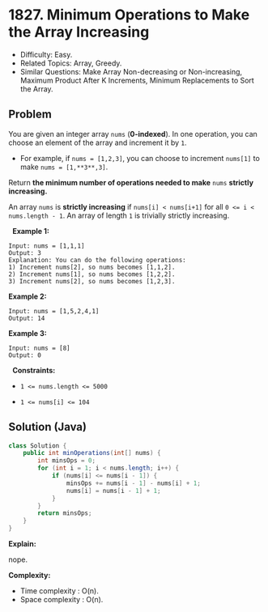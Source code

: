 # 1827. Minimum Operations to Make the Array Increasing

- Difficulty: Easy.
- Related Topics: Array, Greedy.
- Similar Questions: Make Array Non-decreasing or Non-increasing, Maximum Product After K Increments, Minimum Replacements to Sort the Array.

## Problem

You are given an integer array ```nums``` (**0-indexed**). In one operation, you can choose an element of the array and increment it by ```1```.


	
- For example, if ```nums = [1,2,3]```, you can choose to increment ```nums[1]``` to make ```nums = [1,**3**,3]```.


Return **the **minimum** number of operations needed to make** ```nums``` ****strictly** **increasing**.**

An array ```nums``` is **strictly increasing** if ```nums[i] < nums[i+1]``` for all ```0 <= i < nums.length - 1```. An array of length ```1``` is trivially strictly increasing.

 
**Example 1:**

```
Input: nums = [1,1,1]
Output: 3
Explanation: You can do the following operations:
1) Increment nums[2], so nums becomes [1,1,2].
2) Increment nums[1], so nums becomes [1,2,2].
3) Increment nums[2], so nums becomes [1,2,3].
```

**Example 2:**

```
Input: nums = [1,5,2,4,1]
Output: 14
```

**Example 3:**

```
Input: nums = [8]
Output: 0
```

 
**Constraints:**


	
- ```1 <= nums.length <= 5000```
	
- ```1 <= nums[i] <= 104```


## Solution (Java)

```java
class Solution {
    public int minOperations(int[] nums) {
        int minsOps = 0;
        for (int i = 1; i < nums.length; i++) {
            if (nums[i] <= nums[i - 1]) {
                minsOps += nums[i - 1] - nums[i] + 1;
                nums[i] = nums[i - 1] + 1;
            }
        }
        return minsOps;
    }
}
```

**Explain:**

nope.

**Complexity:**

* Time complexity : O(n).
* Space complexity : O(n).
